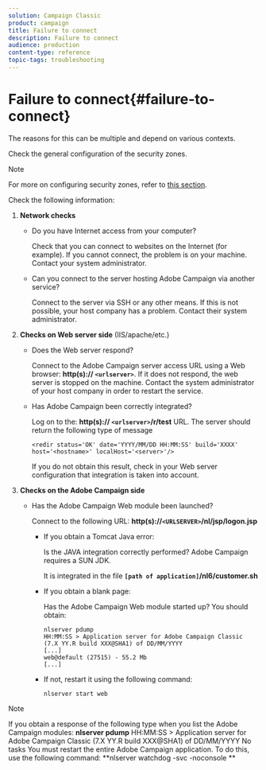 ```yaml
---
solution: Campaign Classic
product: campaign
title: Failure to connect
description: Failure to connect
audience: production
content-type: reference
topic-tags: troubleshooting
---
```


# Failure to connect{#failure-to-connect}

The reasons for this can be multiple and depend on various contexts.

Check the general configuration of the security zones.

>[!NOTE]
>
>For more on configuring security zones, refer to [this section](../../installation/using/configuring-campaign-server.md#defining-security-zones).

Check the following information:

1. **Network checks**

    * Do you have Internet access from your computer?

      Check that you can connect to websites on the Internet (for example). If you cannot connect, the problem is on your machine. Contact your system administrator.
    
    * Can you connect to the server hosting Adobe Campaign via another service?

      Connect to the server via SSH or any other means. If this is not possible, your host company has a problem. Contact their system administrator.

1. **Checks on Web server side** (IIS/apache/etc.)

    * Does the Web server respond?

      Connect to the Adobe Campaign server access URL using a Web browser: **http(s):// `<urlserver>`**. If it does not respond, the web server is stopped on the machine. Contact the system administrator of your host company in order to restart the service.
    
    * Has Adobe Campaign been correctly integrated?

      Log on to the: **http(s):// `<urlserver>`/r/test** URL. The server should return the following type of message

      ```
      <redir status='OK' date='YYYY/MM/DD HH:MM:SS' build='XXXX' host='<hostname>' localHost='<server>'/>
      ```
    
      If you do not obtain this result, check in your Web server configuration that integration is taken into account.

1. **Checks on the Adobe Campaign side**

    * Has the Adobe Campaign Web module been launched?

      Connect to the following URL: **http(s)://`<URLSERVER>`/nl/jsp/logon.jsp**

        * If you obtain a Tomcat Java error:

          Is the JAVA integration correctly performed? Adobe Campaign requires a SUN JDK.

          It is integrated in the file **`[path of application]`/nl6/customer.sh**
        
        * If you obtain a blank page:

          Has the Adobe Campaign Web module started up? You should obtain:

          ```
          nlserver pdump
          HH:MM:SS > Application server for Adobe Campaign Classic (7.X YY.R build XXX@SHA1) of DD/MM/YYYY
          [...]
          web@default (27515) - 55.2 Mb
          [...]
          ```
        
       *  If not, restart it using the following command:

          ```        
          nlserver start web
          ```
>[!NOTE]
>
>If you obtain a response of the following type when you list the Adobe Campaign modules: **nlserver pdump** 
>HH:MM:SS > Application server for Adobe Campaign Classic (7.X YY.R build XXX@SHA1) of DD/MM/YYYY No tasks You must restart the entire Adobe Campaign application. To do this, use the following command: **nlserver watchdog -svc -noconsole **

